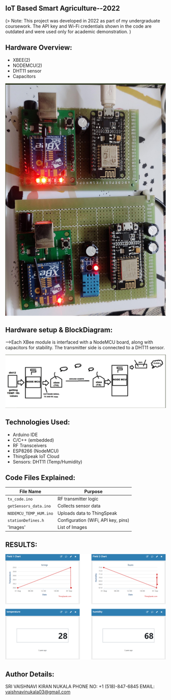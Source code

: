 ## IoT Based Smart Agriculture--2022

(> Note: This project was developed in 2022 as part of my undergraduate coursework. The API key and Wi-Fi credentials shown in the code are outdated and were used only for academic demonstration.
)

## Hardware Overview:
- XBEE(2)
- NODEMCU(2)
- DHT11 sensor
- Capacitors

![SetUp](images/project_setup.png)

## Hardware setup & BlockDiagram:
-->Each XBee module is interfaced with a NodeMCU board, along with capacitors for stability. The transmitter side is connected to a DHT11 sensor.

![Block Diagram](images/blockdiagram.png)

## Technologies Used:
- Arduino IDE
- C/C++ (embedded)
- RF Transceivers
- ESP8266 (NodeMCU)
- ThingSpeak IoT Cloud
- Sensors: DHT11 (Temp/Humidity)

## Code Files Explained:

| File Name              | Purpose |
|------------------------|---------|
| `tx_code.ino`          | RF transmitter logic |
| `getSensors_data.ino`  | Collects sensor data |
| `NODEMCU_TEMP_HUM.ino` | Uploads data to ThingSpeak |
| `stationDefines.h`     | Configuration (WiFi, API key, pins) |
| 'Images'                 | List of Images  |

## RESULTS:
![Results](images/results.png)

## Author Details:

SRI VAISHNAVI KIRAN NUKALA
PHONE NO: +1 (518)-847-6845
EMAIL: vaishnavinukala03@gmail.com

